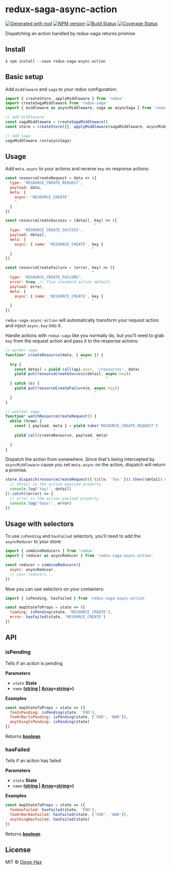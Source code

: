 # redux-saga-async-action

[![Generated with nod](https://img.shields.io/badge/generator-nod-2196F3.svg?style=flat-square)](https://github.com/diegohaz/nod)
[![NPM version](https://img.shields.io/npm/v/redux-saga-async-action.svg?style=flat-square)](https://npmjs.org/package/redux-saga-async-action)
[![Build Status](https://img.shields.io/travis/diegohaz/redux-saga-async-action/master.svg?style=flat-square)](https://travis-ci.org/diegohaz/redux-saga-async-action) [![Coverage Status](https://img.shields.io/codecov/c/github/diegohaz/redux-saga-async-action/master.svg?style=flat-square)](https://codecov.io/gh/diegohaz/redux-saga-async-action/branch/master)

Dispatching an action handled by redux-saga returns promise

## Install

    $ npm install --save redux-saga-async-action

## Basic setup

Add `middleware` and `saga` to your redux configuration:

```js
import { createStore, applyMiddleware } from 'redux'
import createSagaMiddleware from 'redux-saga'
import { middleware as asyncMiddleware, saga as asyncSaga } from 'redux-saga-async-action'

// add middleware
const sagaMiddleware = createSagaMiddleware()
const store = createStore({}, applyMiddleware(sagaMiddleware, asyncMiddleware))

// add saga
sagaMiddleware.run(asyncSaga)
```

## Usage

Add `meta.async` to your actions and receive `key` on response actions:

```js
const resourceCreateRequest = data => ({
  type: 'RESOURCE_CREATE_REQUEST',
  payload: data,
  meta: {
    async: 'RESOURCE_CREATE'
    ^
  }
})

const resourceCreateSuccess = (detail, key) => ({
                                       ^
  type: 'RESOURCE_CREATE_SUCCESS',
  payload: detail,
  meta: {
    async: { name: 'RESOURCE_CREATE', key }
                                      ^
  }
})

const resourceCreateFailure = (error, key) => ({
                                      ^
  type: 'RESOURCE_CREATE_FAILURE',
  error: true, // flux standard action default
  payload: error,
  meta: {
    async: { name: 'RESOURCE_CREATE', key }
                                      ^
  }
})
```

`redux-saga-async-action` will automatically transform your request action and inject `async.key` into it.

Handle actions with `redux-saga` like you normally do, but you'll need to grab `key` from the request action and pass it to the response actions:

```js
// worker saga
function* createResource(data, { async }) {
                                 ^
  try {
    const detail = yield call(api.post, '/resources', data)
    yield put(resourceCreateSuccess(detail, async.key))
                                            ^
  } catch (e) {
    yield put(resourceCreateFailure(e, async.key))
                                       ^
  }
}

// watcher saga
function* watchResourceCreateRequest() {
  while (true) {
    const { payload, meta } = yield take('RESOURCE_CREATE_REQUEST')
                     ^
    yield call(createResource, payload, meta)
                                        ^
  }
}
```

Dispatch the action from somewhere. Since that's being intercepted by `asyncMiddleware` cause you set `meta.async` on the action, dispatch will return a promise.

```js
store.dispatch(resourceCreateRequest({ title: 'foo' })).then((detail) => {
  // detail is the action payload property
  console.log('Yay!', detail)
}).catch((error) => {
  // error is the action payload property
  console.log('Oops!', error)
})
```

## Usage with selectors

To use `isPending` and `hasFailed` selectors, you'll need to add the `asyncReducer` to your store:

```js
import { combineReducers } from 'redux'
import { reducer as asyncReducer } from 'redux-saga-async-action'

const reducer = combineReducers({
  async: asyncReducer,
  // your reducers...
})
```

Now you can use selectors on your containers:

```js
import { isPending, hasFailed } from 'redux-saga-async-action'

const mapStateToProps = state => ({
  loading: isPending(state, 'RESOURCE_CREATE'),
  error: hasFailed(state, 'RESOURCE_CREATE')
})
```

## API

<!-- Generated by documentation.js. Update this documentation by updating the source code. -->

### isPending

Tells if an action is pending

**Parameters**

-   `state` **State** 
-   `name` **([string](https://developer.mozilla.org/en-US/docs/Web/JavaScript/Reference/Global_Objects/String) \| [Array](https://developer.mozilla.org/en-US/docs/Web/JavaScript/Reference/Global_Objects/Array)&lt;[string](https://developer.mozilla.org/en-US/docs/Web/JavaScript/Reference/Global_Objects/String)>)** 

**Examples**

```javascript
const mapStateToProps = state => ({
  fooIsPending: isPending(state, 'FOO'),
  fooOrBarIsPending: isPending(state, ['FOO', 'BAR']),
  anythingIsPending: isPending(state)
})
```

Returns **[boolean](https://developer.mozilla.org/en-US/docs/Web/JavaScript/Reference/Global_Objects/Boolean)** 

### hasFailed

Tells if an action has failed

**Parameters**

-   `state` **State** 
-   `name` **([string](https://developer.mozilla.org/en-US/docs/Web/JavaScript/Reference/Global_Objects/String) \| [Array](https://developer.mozilla.org/en-US/docs/Web/JavaScript/Reference/Global_Objects/Array)&lt;[string](https://developer.mozilla.org/en-US/docs/Web/JavaScript/Reference/Global_Objects/String)>)** 

**Examples**

```javascript
const mapStateToProps = state => ({
  fooHasFailed: hasFailed(state, 'FOO'),
  fooOrBarHasFailed: hasFailed(state, ['FOO', 'BAR']),
  anythingHasFailed: hasFailed(state)
})
```

Returns **[boolean](https://developer.mozilla.org/en-US/docs/Web/JavaScript/Reference/Global_Objects/Boolean)** 

## License

MIT © [Diego Haz](https://github.com/diegohaz)
